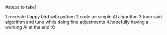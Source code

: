 #steps to take!

1.recreate flappy bird with python
2.code an simple AI algorithm
3.train said algorithm and tune while doing fine adjustments
4.hopefully having a working AI at the end :O
